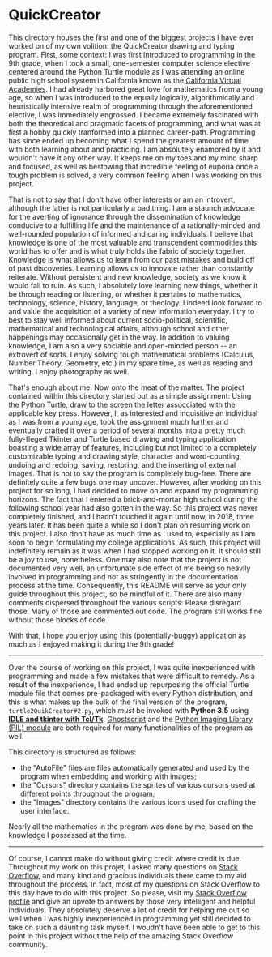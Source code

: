 # QuickCreator
  This directory houses the first and one of the biggest projects I have ever worked on of my own volition: the QuickCreator drawing and typing program. First, some context: I was first introduced to programming in the 9th grade, when I took a small, one-semester computer science elective centered around the Python Turtle module as I was attending an online public high school system in California known as the [California Virtual Academies](https://cava.k12.com). I had already harbored great love for mathematics from a young age, so when I was introduced to the equally logically, algorithmically and heuristically intensive realm of programming through the aforementioned elective, I was immediately engrossed. I became extremely fascinated with both the theoretical and pragmatic facets of programming, and what was at first a hobby quickly tranformed into a planned career-path. Programming has since ended up becoming what I spend the greatest amount of time with both learning about and practicing. I am absolutely enamored by it and wouldn't have it any other way. It keeps me on my toes and my mind sharp and focused, as well as bestowing that incredible feeling of euporia once a tough problem is solved, a very common feeling when I was working on this project.

  That is not to say that I don't have other interests or am an introvert, although the latter is not particularly a bad thing. I am a staunch advocate for the averting of ignorance through the dissemination of knowledge conducive to a fulfilling life and the maintenance of a rationally-minded and well-rounded population of informed and caring individuals. I believe that knowledge is one of the most valuable and transcendent commodities this world has to offer and is what truly holds the fabric of society together. Knowledge is what allows us to learn from our past mistakes and build off of past discoveries. Learning allows us to innovate rather than constantly reiterate. Without persistent and new knowledge, society as we know it would fall to ruin. As such, I absolutely love learning new things, whether it be through reading or listening, or whether it pertains to mathematics, technology, science, history, language, or theology. I indeed look forward to and value the acquisition of a variety of new information everyday. I try to best to stay well informed about current socio-political, scientific, mathematical and technological affairs, although school and other happenings may occasionally get in the way. In addition to valuing knowledge, I am also a very sociable and open-minded person -- an extrovert of sorts. I enjoy solving tough mathematical problems (Calculus, Number Theory, Geometry, etc.) in my spare time, as well as reading and writing. I enjoy photography as well.

  That's enough about me. Now onto the meat of the matter. The project contained within this directory started out as a simple assignment: Using the Python Turtle, draw to the screen the letter assocciated with the applicable key press. However, I, as interested and inquisitive an individual as I was from a young age, took the assignment much further and eventually crafted it over a period of several months into a pretty much fully-fleged Tkinter and Turtle based drawing and typing application boasting a wide array of features, including but not limited to a completely customizable typing and drawing style, character and word-counting, undoing and redoing, saving, restoring, and the inserting of external images. That is not to say the program is completely bug-free. There are definitely quite a few bugs one may uncover. However, after working on this project for so long, I had decided to move on and expand my programming horizons. The fact that I entered a brick-and-mortar high school during the following school year had also gotten in the way. So this project was never completely finished, and I hadn't touched it again until now, in 2018, three years later. It has been quite a while so I don't plan on resuming work on this project. I also don't have as much time as I used to, especially as I am soon to begin formulating my college applications. As such, this project will indefinitely remain as it was when I had stopped working on it. It should still be a joy to use, nonetheless. One may also note that the project is not documented very well, an unfortunate side effect of me being so heavily involved in programming and not as stringently in the documentation process at the time. Consequently, this README will serve as your only guide throughout this project, so be mindful of it. There are also many comments dispersed throughout the various scripts: Please disregard those. Many of those are commented out code. The program still works fine without those blocks of code.

  With that, I hope you enjoy using this (potentially-buggy) application as much as I enjoyed making it during the 9th grade!

---

Over the course of working on this project, I was quite inexperienced with programming and made a few mistakes that were difficult to remedy. As a result of the inexperience, I had ended up repurposing the official Turtle module file that comes pre-packaged with every Python distribution, and this is what makes up the bulk of the final version of the program, `turtle2QuikCreator#2.py`, which *must* be invoked with **Python 3.5** using [**IDLE and tkinter with Tcl/Tk**](https://www.python.org/download/mac/tcltk/). [Ghostscript](https://www.ghostscript.com) and the [Python Imaging Library (PIL) module](http://www.pythonware.com/products/pil/) are both required for many functionalities of the program as well.

This directory is structured as follows:

* the "AutoFile" files are files automatically generated and used by the program when embedding and working with images;
* the "Cursors" directory contains the sprites of various cursors used at different points throughout the program;
* the "Images" directory contains the various icons used for crafting the user interface.

Nearly all the mathematics in the program was done by me, based on the knowledge I possessed at the time.

---

Of course, I cannot make do without giving credit where credit is due. Throughout my work on this projet, I asked many questions on [Stack Overflow](https://stackoverflow.com), and many kind and gracious individuals there came to my aid throughout the process. In fact, most of my questions on Stack Overflow to this day have to do with this project. So please, visit my [Stack Overflow profile](https://stackoverflow.com/users/5661257/r-kap) and give an upvote to answers by those very intelligent and helpful individuals. They absolutely deserve a lot of credit for helping me out so well when I was highly inexperienced in programming yet still decided to take on such a daunting task myself. I woudn't have been able to get to this point in this project without the help of the amazing Stack Overflow community.




     
